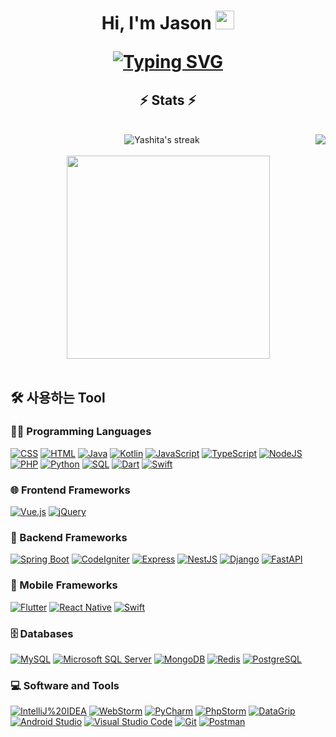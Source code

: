 <h1 align="center">
Hi, I'm Jason
  <img src="https://media.giphy.com/media/hvRJCLFzcasrR4ia7z/giphy.gif" width="30">
<p align="center">
<a href="https://git.io/typing-svg"><img src="https://readme-typing-svg.demolab.com?font=Fira+Code&pause=1000&width=435&lines=Full+Stack+Developer" alt="Typing SVG" /></a>
</p>
</h1>

<h2 align="center">⚡ Stats ⚡</h2>
<br>
<div align=center>
  <div align=center>
    <img title="🔥 Get streak stats for your profile at git.io/streak-stats" alt="Yashita's streak" src="https://github-readme-streak-stats.herokuapp.com/?user=jason1653&theme=monokai-metallian&hide_border=true"/>   
    <img align="right" src="https://github-readme-stats.vercel.app/api?username=jason1653&show_icons=true&langs_count=8&layout=compact&theme=react&hide_border=true&bg_color=1F222E&title_color=F85D7F&icon_color=F8D866" />
  </div>
  <br>
  <div align=center>
    <a href="https://github.com/jason1653/github-readme-stats">
      <img width=325 align="center" src="https://github-readme-stats.vercel.app/api/top-langs/?username=jason1653&langs_count=8&layout=compact&theme=react&hide_border=true&bg_color=1F222E&title_color=F85D7F&icon_color=F8D866" />
    </a>
  </div>
  <br>

  <!--
  <img src="https://github-readme-activity-graph.cyclic.app/graph?username=jason1653&theme=react-dark&bg_color=20232a&hide_border=true" width="100%"/>
  -->
</div>



## 🛠️ 사용하는 Tool

### 👨‍💻 Programming Languages

<p>
    <a href="#"><img alt="CSS" src="https://img.shields.io/badge/CSS%20-%231572B6.svg?logo=css3&logoColor=white"></a>
    <a href="#"><img alt="HTML" src="https://img.shields.io/badge/HTML%20-%23E34F26.svg?logo=html5&logoColor=white"></a>
    <a href="#"><img alt="Java" src="https://img.shields.io/badge/Java-%23007396.svg?logo=java&logoColor=white"></a>
    <a href="#"><img alt="Kotlin" src="https://img.shields.io/badge/Kotlin-7F52FF.svg?logo=Kotlin&logoColor=white"></a>
    <a href="#"><img alt="JavaScript" src="https://img.shields.io/badge/JavaScript%20-%23F7DF1E.svg?logo=javascript&logoColor=black"></a>
    <a href="#"><img alt="TypeScript" src="https://img.shields.io/badge/TypeScript-3178C6.svg?logo=typescript&logoColor=white"></a>
    <a href="#"><img alt="NodeJS" src="https://img.shields.io/badge/Node.js%20-%2343853D.svg?logo=node.js&logoColor=white"></a>
    <a href="#"><img alt="PHP" src="https://img.shields.io/badge/PHP-%23777BB4.svg?logo=php&logoColor=white"></a>
    <a href="#"><img alt="Python" src="https://img.shields.io/badge/Python%20-%2314354C.svg?logo=python&logoColor=white"></a>
    <a href="#"><img alt="SQL" src="https://img.shields.io/badge/SQL%20-%23025E8C.svg?logo=amazon-dynamodb&logoColor=white"></a>
    <a href="#"><img alt="Dart" src="https://img.shields.io/badge/Dart-0175C2?logo=Dart&logoColor=white"></a>
    <a href="#"><img alt="Swift" src="https://img.shields.io/badge/Swift-F05138?logo=Swift&logoColor=white"></a>
</p>


### 🌐 Frontend Frameworks
<p>
    <a href="#"><img alt="Vue.js" src="https://img.shields.io/badge/Vue.js%20-4FC08D.svg?logo=Vue.js&logoColor=white"></a>
    <a href="#"><img alt="jQuery" src="https://img.shields.io/badge/jQuery-0769AD.svg?logo=jQuery&logoColor=white"></a>
</p>

### 🧰 Backend Frameworks
<p>
    <a href="#"><img alt="Spring Boot" src="https://img.shields.io/badge/Spring Boot%20-6DB33F.svg?logo=Spring Boot&logoColor=white"></a>
    <a href="#"><img alt="CodeIgniter" src="https://img.shields.io/badge/CodeIgniter-EF4223?logo=CodeIgniter&logoColor=white"></a>
    <a href="#"><img alt="Express" src="https://img.shields.io/badge/Express-000000?logo=Express&logoColor=white"></a>
    <a href="#"><img alt="NestJS" src="https://img.shields.io/badge/NestJS-E0234E?logo=NestJS&logoColor=white"></a>
    <a href="#"><img alt="Django" src="https://img.shields.io/badge/Django-092E20?logo=Django&logoColor=white"></a>
    <a href="#"><img alt="FastAPI" src="https://img.shields.io/badge/FastAPI-009688?logo=FastAPI&logoColor=white"></a>
</p>

### 📱 Mobile Frameworks
<p>
    <a href="#"><img alt="Flutter" src="https://img.shields.io/badge/Flutter-02569B?logo=Flutter&logoColor=white"></a>
    <a href="#"><img alt="React Native" src="https://img.shields.io/badge/React Native-20232A?logo=React&logoColor=61DAFB"></a>
    <a href="#"><img alt="Swift" src="https://img.shields.io/badge/Swift-F05138?logo=Swift&logoColor=white"></a>
    
</p>

### 🗄️ Databases

<p>
<a href="#"><img alt="MySQL" src="https://img.shields.io/badge/MySQL-4479A1.svg?logo=mysql&logoColor=white"></a>
<a href="#"><img alt="Microsoft SQL Server" src ="https://img.shields.io/badge/Microsoft SQL Server-CC2927.svg?logo=Microsoft SQL Server&logoColor=white"></a>
<a href="#"><img alt="MongoDB" src ="https://img.shields.io/badge/MongoDB-%234ea94b.svg?logo=mongodb&logoColor=white"></a>
<a href="#"><img alt="Redis" src ="https://img.shields.io/badge/Redis-DC382D.svg?logo=Redis&logoColor=white"></a>
<a href="#"><img alt="PostgreSQL" src ="https://img.shields.io/badge/PostgreSQL-4169E1.svg?logo=PostgreSQL&logoColor=white"></a>

</p>

### 💻 Software and Tools

<p>
    <a href="#"><img alt="IntelliJ%20IDEA" src="https://img.shields.io/badge/IntelliJ%20IDEA-FD2856.svg?logo=IntelliJ%20IDEA&logoColor=white"></a>
    <a href="#"><img alt="WebStorm" src="https://img.shields.io/badge/WebStorm-11A1F7.svg?logo=WebStorm&logoColor=white"></a>
    <a href="#"><img alt="PyCharm" src="https://img.shields.io/badge/PyCharm-22CFB7.svg?logo=PyCharm&logoColor=white"></a>
    <a href="#"><img alt="PhpStorm" src="https://img.shields.io/badge/PhpStorm-BD45F1.svg?logo=PhpStorm&logoColor=white"></a>
<a href="#"><img alt="DataGrip" src="https://img.shields.io/badge/DataGrip-C774F7.svg?logo=DataGrip&logoColor=white"></a>
<a href="#"><img alt="Android Studio" src="https://img.shields.io/badge/Android%20Studio-3FDC84.svg?logo=android-studio&logoColor=white"></a>
    <a href="#"><img alt="Visual Studio Code" src="https://img.shields.io/badge/Visual%20Studio%20Code-0078d7.svg?logo=visual-studio-code&logoColor=white"></a>
    <a href="#"><img alt="Git" src="https://img.shields.io/badge/Git%20-%23F05033.svg?logo=git&logoColor=white"></a>
    <a href="#"><img alt="Postman" src="https://img.shields.io/badge/Postman-FF6C37?logo=postman&logoColor=white"></a>
</p>
